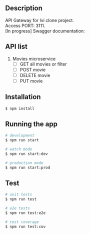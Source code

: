 ## Description

API Gateway for Ivi clone project.\
Access PORT: 3111.\
[In progress] Swagger documentation: 

## API list
1. Movies microservice
   - [ ] GET all movies or filter
   - [ ] POST movie
   - [ ] DELETE movie
   - [ ] PUT movie

## Installation

```bash
$ npm install
```

## Running the app

```bash
# development
$ npm run start

# watch mode
$ npm run start:dev

# production mode
$ npm run start:prod
```

## Test

```bash
# unit tests
$ npm run test

# e2e tests
$ npm run test:e2e

# test coverage
$ npm run test:cov
```
